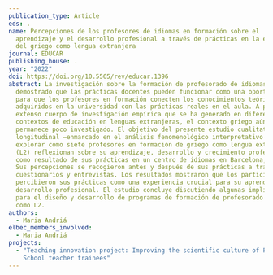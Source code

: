 ```yaml
---
publication_type: Article
eds: .
name: Percepciones de los profesores de idiomas en formación sobre el
  aprendizaje y el desarrollo profesional a través de prácticas en la enseñanza
  del griego como lengua extranjera
journal: EDUCAR
publishing_house: .
year: "2022"
doi: https://doi.org/10.5565/rev/educar.1396
abstract: La investigación sobre la formación de profesorado de idiomas ha
  demostrado que las prácticas docentes pueden funcionar como una oportunidad
  para que los profesores en formación conecten los conocimientos teóricos
  adquiridos en la universidad con las prácticas reales en el aula. A pesar del
  extenso cuerpo de investigación empírica que se ha generado en diferentes
  contextos de educación en lenguas extranjeras, el contexto griego aún
  permanece poco investigado. El objetivo del presente estudio cualitativo y
  longitudinal —enmarcado en el análisis fenomenológico interpretativo (AFI)— es
  explorar cómo siete profesores en formación de griego como lengua extranjera
  (L2) reflexionan sobre su aprendizaje, desarrollo y crecimiento profesional
  como resultado de sus prácticas en un centro de idiomas en Barcelona, España.
  Sus percepciones se recogieron antes y después de sus prácticas a través de
  cuestionarios y entrevistas. Los resultados mostraron que los participantes
  percibieron sus prácticas como una experiencia crucial para su aprendizaje y
  desarrollo profesional. El estudio concluye discutiendo algunas implicaciones
  para el diseño y desarrollo de programas de formación de profesorado de griego
  como L2.
authors:
  - Maria Andriá
elbec_members_involved:
  - Maria Andriá
projects:
  - "Teaching innovation project: Improving the scientific culture of Primary
    School teacher trainees"
---
```

